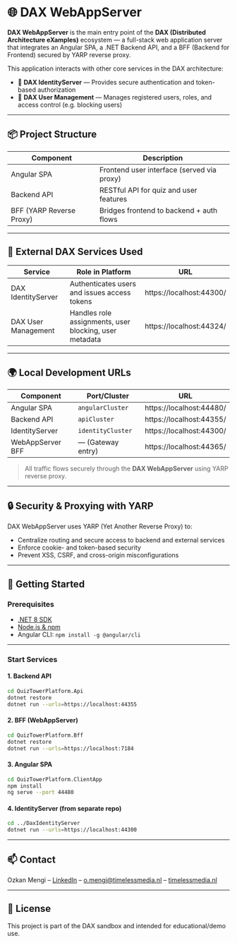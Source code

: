 # 🌐 DAX WebAppServer

**DAX WebAppServer** is the main entry point of the **DAX (Distributed Architecture eXamples)** ecosystem — a full-stack web application server that integrates an Angular SPA, a .NET Backend API, and a BFF (Backend for Frontend) secured by YARP reverse proxy.

This application interacts with other core services in the DAX architecture:

- 🔐 **DAX IdentityServer** — Provides secure authentication and token-based authorization
- 👥 **DAX User Management** — Manages registered users, roles, and access control (e.g. blocking users)

---

## 📦 Project Structure

| Component                  | Description                                |
|---------------------------|--------------------------------------------|
| Angular SPA               | Frontend user interface (served via proxy) |
| Backend API               | RESTful API for quiz and user features     |
| BFF (YARP Reverse Proxy)  | Bridges frontend to backend + auth flows   |

---

## 🔗 External DAX Services Used

| Service               | Role in Platform                                      | URL                         |
|-----------------------|--------------------------------------------------------|------------------------------|
| DAX IdentityServer    | Authenticates users and issues access tokens          | https://localhost:44300/     |
| DAX User Management   | Handles role assignments, user blocking, user metadata| https://localhost:44324/     |

---

## 🌍 Local Development URLs

| Component       | Port/Cluster         | URL                          |
|------------------|----------------------|-------------------------------|
| Angular SPA      | `angularCluster`     | https://localhost:44480/      |
| Backend API      | `apiCluster`         | https://localhost:44355/      |
| IdentityServer   | `identityCluster`    | https://localhost:44300/      |
| WebAppServer BFF | — (Gateway entry)    | https://localhost:44365/      |

> All traffic flows securely through the **DAX WebAppServer** using YARP reverse proxy.

---

## 🔒 Security & Proxying with YARP

DAX WebAppServer uses YARP (Yet Another Reverse Proxy) to:

- Centralize routing and secure access to backend and external services
- Enforce cookie- and token-based security
- Prevent XSS, CSRF, and cross-origin misconfigurations

---

## 🚀 Getting Started

### Prerequisites

- [.NET 8 SDK](https://dotnet.microsoft.com/)
- [Node.js & npm](https://nodejs.org/)
- Angular CLI: `npm install -g @angular/cli`

---

### Start Services

#### 1. Backend API

```bash
cd QuizTowerPlatform.Api
dotnet restore
dotnet run --urls=https://localhost:44355
```

#### 2. BFF (WebAppServer)

```bash
cd QuizTowerPlatform.Bff
dotnet restore
dotnet run --urls=https://localhost:7184
```

#### 3. Angular SPA

```bash
cd QuizTowerPlatform.ClientApp
npm install
ng serve --port 44480
```

#### 4. IdentityServer (from separate repo)

```bash
cd ../DaxIdentityServer
dotnet run --urls=https://localhost:44300
```

---

## 📫 Contact

Ozkan Mengi – [LinkedIn](https://linkedin.com/in/mengio1990) – o.mengi@timelessmedia.nl – [timelessmedia.nl](https://timelessmedia.nl)

---

## 📄 License

This project is part of the DAX sandbox and intended for educational/demo use.

